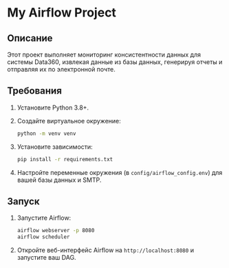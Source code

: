 # My Airflow Project

## Описание

Этот проект выполняет мониторинг консистентности данных для системы Data360, извлекая данные из базы данных, генерируя отчеты и отправляя их по электронной почте.

## Требования

1. Установите Python 3.8+.
2. Создайте виртуальное окружение:

    ```bash
    python -m venv venv
    ```

3. Установите зависимости:

    ```bash
    pip install -r requirements.txt
    ```

4. Настройте переменные окружения (в `config/airflow_config.env`) для вашей базы данных и SMTP.

## Запуск

1. Запустите Airflow:

    ```bash
    airflow webserver -p 8080
    airflow scheduler
    ```

2. Откройте веб-интерфейс Airflow на `http://localhost:8080` и запустите ваш DAG.
